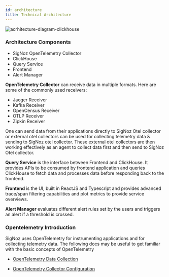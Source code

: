 ```yaml
---
id: architecture
title: Technical Architecture
---
```


![acrhitecture-diagram-clickhouse](../static/img/architecture-signoz-clickhouse.svg)

### Architecture Components

- SigNoz OpenTelemetry Collector
- ClickHouse
- Query Service
- Frontend
- Alert Manager

<!-- ## Kafka + Druid Setup Architecture

SigNoz uses industry proven Kafka and Druid to power highly scalable data ingestion and realtime data analysis.

![acrhitecture-diagram](../static/img/architecture-signoz-dark.svg)

### Architecture Components

- OpenTelemetry Collector
- Kafka
- Stream Processors
- Apache Druid
- Query Service
- Frontend -->

**OpenTelemetry Collector** can receive data in multiple formats. Here are some of the commonly used receivers:

- Jaeger Receiver
- Kafka Receiver
- OpenCensus Receiver
- OTLP Receiver
- Zipkin Receiver

One can send data from their applications directly to SigNoz Otel collector or external otel collectors can be used for collecting telemetry data & sending to SigNoz otel collector. These external otel collectors are then working effectively as an agent to collect data first and then send to SigNoz Otel collector. 

<!-- OpenTelemetry Collector then exports those traces to a kafka topic, `otlp_spans`.

**Apache Kafka is a distributed streaming platform** that can be used as message-driven backbone of communication. Applications can send messages between its components in the form of records that can be produced to Kafka topics and consumed from Kafka topics.

### _Stream Processing_ decentralizes and decouples the infrastructure.

You produce at whatever rate you want to into Kafka, scaling the brokers out to accommodate the ingest rate. You then consume as you want to; Kafka persists the data and tracks the offset of the consumers as they work their way through the data they read.
This behavior enables applications to be able to recover from outages, enables decoupling between application components, and encourages the use of backpressure within reactive application

Our stream processing applications read from `otlp_spans` kafka topic and flattens the structure of spans to be ingested to databases like Druid. This flattener-processor writes to `flattened_spans` topic in kafka.

We can easily build other processors for any processing we may want to do. For example:

- Remove PII data from spans
- Send input to anomaly detection framework

The flattened data is then ingested to **Druid** _which is a real-time analytics database_ designed for fast slice-and-dice analytics ([OLAP](https://en.wikipedia.org/wiki/Online_analytical_processing) queries) on large data sets. We use streaming ingestion from Kafka to Druid.

- We then add supervisor in druid to ingest from kafka at realtime
- We then add retention policy in druid. By default, we set 3 days of data retention
- We have option to add AWS S3 bucket credentials for deep storage of data in druid. By default, we use `storage: local` in helm `values.yaml` -->

**Query Service** is the interface between Frontend and ClickHouse. It provides APIs to be consumed by frontend application and queries ClickHouse to fetch data and processes data before responding back to the frontend.

**Frontend** is the UI, built in ReactJS and Typescript and provides advanced trace/span filtering capabilities and plot metrics to provide service overviews.

**Alert Manager** evaluates different alert rules set by the users and triggers an alert if a threshold is crossed.


### Opentelemetry Introduction

SigNoz uses OpenTelemetry for instrumenting applications and for collecting telemetry data. The following docs may be useful to get familiar with the basic concepts of OpenTelemetry

- [OpenTelemetry Data Collection](https://opentelemetry.io/docs/concepts/data-collection/)

- [OpenTelemetry Collector Configuration](https://opentelemetry.io/docs/collector/configuration/)

